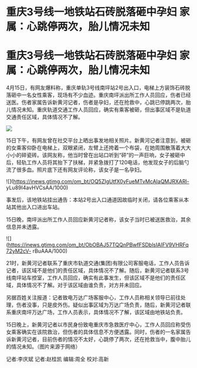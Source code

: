 # 重庆3号线一地铁站石砖脱落砸中孕妇 家属：心跳停两次，胎儿情况未知

# 重庆3号线一地铁站石砖脱落砸中孕妇 家属：心跳停两次，胎儿情况未知

4月15日，有网友爆料称，重庆单轨3号线南坪站2号出入口，电梯上方装饰石砖脱落砸中一名女性乘客，现场有不少血迹。重庆南坪派出所工作人员回应，伤者已经送医。伤者家属告诉新黄河记者，伤者是孕妇，还在抢救中，心跳已停跳两次，胎儿情况未知。重庆轨道交通工作人员回应，确实有乘客被砸，但出事区域不是轨道交通责任区域，具体情况不了解。

![](https://inews.gtimg.com/om_bt/OrFi23bviV_7c7DYZiAIAz5nrNgVbkuUS6cBCpGO5NOvAAA/1000)

15日下午，有网友曾在社交平台上晒出事发地相关照片。新黄河记者注意到，被砸的女乘客仰卧在电梯上，双眼紧闭，左臂上还挎着一个布袋，在她周围散落着大大小小的碎瓷砖。该网友称，他当时曾在出站口听到“砰”的一声巨响，女子被砸中后，轻轨工作人员将其抬下了扶梯，并紧急拨打了120电话，他发现女子的后脑勺流了很多血。照片底下还有网友评论称，该女子是一名孕妇。

![](https://inews.gtimg.com/om_bt/OQ5ZIgUtfX0yFueMTvMcAIaQMJRXARl-
yLu89I4avHVCsAA/1000)

事发后，该地铁站挂出通告：本站2号出入口通道因故临时关闭，请各位乘客从本站其他出入口进出车站。

15日晚，南坪派出所工作人员回应新黄河记者称，该女子当时已被送医救治，其余信息并未透露。

![](https://inews.gtimg.com/om_bt/ObOBAJ57TQQnPBwfFSDblsIAIFV9VHRFq72yM2cV-
rBuAAA/1000)

21时，新黄河记者联系了重庆市轨道交通(集团)有限公司客服电话，工作人员告诉记者，该区域不是他们的责任区域，具体情况不了解。随后，新黄河记者联系3号线南坪站车控室，工作人员回应，确实有此事发生，但该区域不是他们的责任区域，具体情况不了解。对于该区域由谁负责，对方并未回应。

另据百姓关注报道：记者致电万达广场客服中心，工作人员称相关领导已前往处理，伤者没事，只是皮外伤。疑似出事区域为万达广场负责，随后，新黄河记者联系重庆南坪万达广场，工作人员表示，具体情况不了解，该区域由地铁站负责。

15日晚上，新黄河记者以市民身份致电重庆市急救医疗中心，工作人员回应称受伤女乘客确实在该院救治，但伤者的具体信息不方便透露。同时，伤者的一名家属告诉新黄河记者，目前伤者的情况不太好，心跳停了两次，还在抢救当中，腹中胎儿的情况未知。（图片来源于网络）

记者:李庆斌 记者:赵桂凯 编辑:周全 校对:高新

